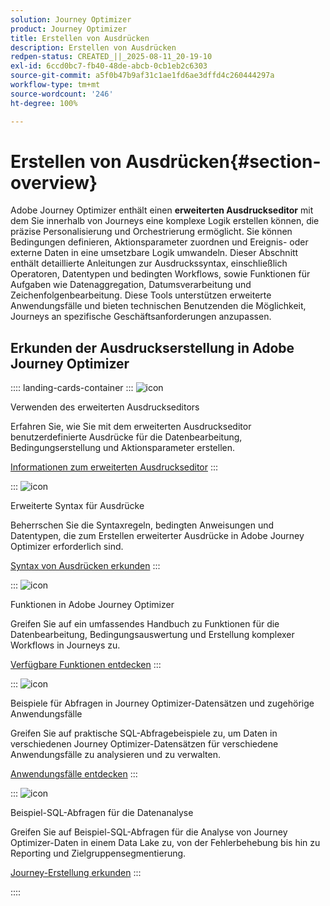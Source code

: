 ```yaml
---
solution: Journey Optimizer
product: Journey Optimizer
title: Erstellen von Ausdrücken
description: Erstellen von Ausdrücken
redpen-status: CREATED_||_2025-08-11_20-19-10
exl-id: 6ccd0bc7-fb40-48de-abcb-0cb1eb2c6303
source-git-commit: a5f0b47b9af31c1ae1fd6ae3dffd4c260444297a
workflow-type: tm+mt
source-wordcount: '246'
ht-degree: 100%

---
```


# Erstellen von Ausdrücken{#section-overview}

Adobe Journey Optimizer enthält einen **erweiterten Ausdruckseditor** mit dem Sie innerhalb von Journeys eine komplexe Logik erstellen können, die präzise Personalisierung und Orchestrierung ermöglicht. Sie können Bedingungen definieren, Aktionsparameter zuordnen und Ereignis- oder externe Daten in eine umsetzbare Logik umwandeln. Dieser Abschnitt enthält detaillierte Anleitungen zur Ausdruckssyntax, einschließlich Operatoren, Datentypen und bedingten Workflows, sowie Funktionen für Aufgaben wie Datenaggregation, Datumsverarbeitung und Zeichenfolgenbearbeitung. Diese Tools unterstützen erweiterte Anwendungsfälle und bieten technischen Benutzenden die Möglichkeit, Journeys an spezifische Geschäftsanforderungen anzupassen.

## Erkunden der Ausdruckserstellung in Adobe Journey Optimizer

:::: landing-cards-container
:::
![icon](https://cdn.experienceleague.adobe.com/icons/screwdriver-wrench.svg)

Verwenden des erweiterten Ausdruckseditors

Erfahren Sie, wie Sie mit dem erweiterten Ausdruckseditor benutzerdefinierte Ausdrücke für die Datenbearbeitung, Bedingungserstellung und Aktionsparameter erstellen.

[Informationen zum erweiterten Ausdruckseditor](../using/building-journeys/expression/expressionadvanced.md)
:::

:::
![icon](https://cdn.experienceleague.adobe.com/icons/code-branch.svg)

Erweiterte Syntax für Ausdrücke

Beherrschen Sie die Syntaxregeln, bedingten Anweisungen und Datentypen, die zum Erstellen erweiterter Ausdrücke in Adobe Journey Optimizer erforderlich sind.

[Syntax von Ausdrücken erkunden](syntax-landing-page.md)
:::

:::
![icon](https://cdn.experienceleague.adobe.com/icons/puzzle-piece.svg?lang=de)

Funktionen in Adobe Journey Optimizer

Greifen Sie auf ein umfassendes Handbuch zu Funktionen für die Datenbearbeitung, Bedingungsauswertung und Erstellung komplexer Workflows in Journeys zu.

[Verfügbare Funktionen entdecken](main-functions-journey-landing-page.md)
:::


:::
![icon](https://cdn.experienceleague.adobe.com/icons/bullseye.svg)

Beispiele für Abfragen in Journey Optimizer-Datensätzen und zugehörige Anwendungsfälle

Greifen Sie auf praktische SQL-Abfragebeispiele zu, um Daten in verschiedenen Journey Optimizer-Datensätzen für verschiedene Anwendungsfälle zu analysieren und zu verwalten.

[Anwendungsfälle entdecken](../using/data/datasets-query-examples.md)
:::

:::
![icon](https://cdn.experienceleague.adobe.com/icons/list-check.svg)

Beispiel-SQL-Abfragen für die Datenanalyse

Greifen Sie auf Beispiel-SQL-Abfragen für die Analyse von Journey Optimizer-Daten in einem Data Lake zu, von der Fehlerbehebung bis hin zu Reporting und Zielgruppensegmentierung.

[Journey-Erstellung erkunden](../using/reports/query-examples.md)
:::


::::
